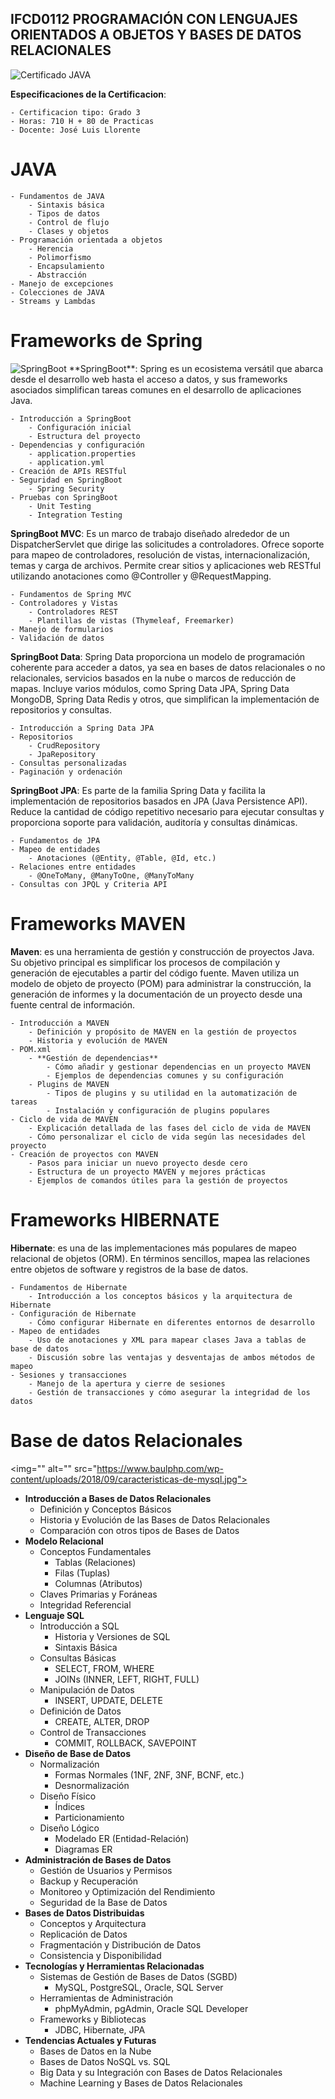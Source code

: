 
## IFCD0112 PROGRAMACIÓN CON LENGUAJES ORIENTADOS A OBJETOS Y BASES DE DATOS RELACIONALES
<img title="Certificado JAVA" alt="Certificado JAVA" src="https://www.bacancytechnology.com/qanda/wp-content/uploads/2023/05/Difference-Between-List.of-and-Arrays.asList.png">



**Especificaciones de la Certificacion**:

    - Certificacion tipo: Grado 3
    - Horas: 710 H + 80 de Practicas
    - Docente: José Luis Llorente
    
    
# JAVA

    - Fundamentos de JAVA
        - Sintaxis básica
        - Tipos de datos
        - Control de flujo
        - Clases y objetos
    - Programación orientada a objetos
        - Herencia
        - Polimorfismo
        - Encapsulamiento
        - Abstracción
    - Manejo de excepciones
    - Colecciones de JAVA
    - Streams y Lambdas

# Frameworks de Spring
<img title="SpringBoot" alt="SpringBoot" src="https://wallpaperaccess.com/download/spring-boot-9954240">
**SpringBoot**: Spring es un ecosistema versátil que abarca desde el desarrollo web hasta el acceso a datos, y sus frameworks asociados simplifican tareas comunes en el desarrollo de aplicaciones Java. 

    - Introducción a SpringBoot
        - Configuración inicial
        - Estructura del proyecto
    - Dependencias y configuración
        - application.properties
        - application.yml
    - Creación de APIs RESTful
    - Seguridad en SpringBoot
        - Spring Security
    - Pruebas con SpringBoot
        - Unit Testing
        - Integration Testing
  
**SpringBoot MVC**: Es un marco de trabajo diseñado alrededor de un DispatcherServlet que dirige las solicitudes a controladores. Ofrece soporte para mapeo de controladores, resolución de vistas, internacionalización, temas y carga de archivos.
Permite crear sitios y aplicaciones web RESTful utilizando anotaciones como @Controller y @RequestMapping.

    - Fundamentos de Spring MVC
    - Controladores y Vistas
        - Controladores REST
        - Plantillas de vistas (Thymeleaf, Freemarker)
    - Manejo de formularios
    - Validación de datos
    
**SpringBoot Data**: Spring Data proporciona un modelo de programación coherente para acceder a datos, ya sea en bases de datos relacionales o no relacionales, servicios basados en la nube o marcos de reducción de mapas.
Incluye varios módulos, como Spring Data JPA, Spring Data MongoDB, Spring Data Redis y otros, que simplifican la implementación de repositorios y consultas.
  
    - Introducción a Spring Data JPA
    - Repositorios
        - CrudRepository
        - JpaRepository
    - Consultas personalizadas
    - Paginación y ordenación

**SpringBoot JPA**: Es parte de la familia Spring Data y facilita la implementación de repositorios basados en JPA (Java Persistence API). Reduce la cantidad de código repetitivo necesario para ejecutar consultas y proporciona soporte para validación, auditoría y consultas dinámicas.

    - Fundamentos de JPA
    - Mapeo de entidades
        - Anotaciones (@Entity, @Table, @Id, etc.)
    - Relaciones entre entidades
        - @OneToMany, @ManyToOne, @ManyToMany
    - Consultas con JPQL y Criteria API

# Frameworks MAVEN

**Maven**: es una herramienta de gestión y construcción de proyectos Java. Su objetivo principal es simplificar los procesos de compilación y generación de ejecutables a partir del código fuente. Maven utiliza un modelo de objeto de proyecto (POM) para administrar la construcción, la generación de informes y la documentación de un proyecto desde una fuente central de información.

    - Introducción a MAVEN
        - Definición y propósito de MAVEN en la gestión de proyectos
        - Historia y evolución de MAVEN
    - POM.xml
        - **Gestión de dependencias**
            - Cómo añadir y gestionar dependencias en un proyecto MAVEN
            - Ejemplos de dependencias comunes y su configuración
        - Plugins de MAVEN
            - Tipos de plugins y su utilidad en la automatización de tareas
            - Instalación y configuración de plugins populares
    - Ciclo de vida de MAVEN
        - Explicación detallada de las fases del ciclo de vida de MAVEN
        - Cómo personalizar el ciclo de vida según las necesidades del proyecto
    - Creación de proyectos con MAVEN
        - Pasos para iniciar un nuevo proyecto desde cero
        - Estructura de un proyecto MAVEN y mejores prácticas
        - Ejemplos de comandos útiles para la gestión de proyectos

# Frameworks HIBERNATE

**Hibernate**: es una de las implementaciones más populares de mapeo relacional de objetos (ORM). En términos sencillos, mapea las relaciones entre objetos de software y registros de la base de datos.

    - Fundamentos de Hibernate
        - Introducción a los conceptos básicos y la arquitectura de Hibernate
    - Configuración de Hibernate
        - Cómo configurar Hibernate en diferentes entornos de desarrollo
    - Mapeo de entidades
        - Uso de anotaciones y XML para mapear clases Java a tablas de base de datos
        - Discusión sobre las ventajas y desventajas de ambos métodos de mapeo
    - Sesiones y transacciones
        - Manejo de la apertura y cierre de sesiones
        - Gestión de transacciones y cómo asegurar la integridad de los datos


# Base de datos Relacionales
<img="" alt="" src="https://www.baulphp.com/wp-content/uploads/2018/09/caracteristicas-de-mysql.jpg">

- **Introducción a Bases de Datos Relacionales**
    - Definición y Conceptos Básicos
    - Historia y Evolución de las Bases de Datos Relacionales
    - Comparación con otros tipos de Bases de Datos
- **Modelo Relacional**
    - Conceptos Fundamentales
        - Tablas (Relaciones)
        - Filas (Tuplas)
        - Columnas (Atributos)
    - Claves Primarias y Foráneas
    - Integridad Referencial
- **Lenguaje SQL**
    - Introducción a SQL
        - Historia y Versiones de SQL
        - Sintaxis Básica
    - Consultas Básicas
        - SELECT, FROM, WHERE
        - JOINs (INNER, LEFT, RIGHT, FULL)
    - Manipulación de Datos
        - INSERT, UPDATE, DELETE
    - Definición de Datos
        - CREATE, ALTER, DROP
    - Control de Transacciones
        - COMMIT, ROLLBACK, SAVEPOINT
- **Diseño de Base de Datos**
    - Normalización
        - Formas Normales (1NF, 2NF, 3NF, BCNF, etc.)
        - Desnormalización
    - Diseño Físico
        - Índices
        - Particionamiento
    - Diseño Lógico
        - Modelado ER (Entidad-Relación)
        - Diagramas ER
- **Administración de Bases de Datos**
    - Gestión de Usuarios y Permisos
    - Backup y Recuperación
    - Monitoreo y Optimización del Rendimiento
    - Seguridad de la Base de Datos
- **Bases de Datos Distribuidas**
    - Conceptos y Arquitectura
    - Replicación de Datos
    - Fragmentación y Distribución de Datos
    - Consistencia y Disponibilidad
- **Tecnologías y Herramientas Relacionadas**
    - Sistemas de Gestión de Bases de Datos (SGBD)
        - MySQL, PostgreSQL, Oracle, SQL Server
    - Herramientas de Administración
        - phpMyAdmin, pgAdmin, Oracle SQL Developer
    - Frameworks y Bibliotecas
        - JDBC, Hibernate, JPA
- **Tendencias Actuales y Futuras**
    - Bases de Datos en la Nube
    - Bases de Datos NoSQL vs. SQL
    - Big Data y su Integración con Bases de Datos Relacionales
    - Machine Learning y Bases de Datos Relacionales
